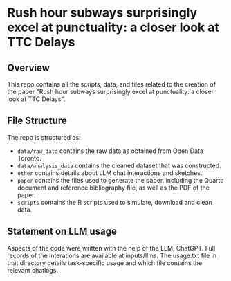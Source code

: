# Rush hour subways surprisingly excel at punctuality: a closer look at TTC Delays

## Overview

This repo contains all the scripts, data, and files related to the creation of the paper "Rush hour subways surprisingly excel at punctuality: a closer look at TTC Delays".


## File Structure

The repo is structured as:

-   `data/raw_data` contains the raw data as obtained from Open Data Toronto.
-   `data/analysis_data` contains the cleaned dataset that was constructed.
-   `other` contains details about LLM chat interactions and sketches.
-   `paper` contains the files used to generate the paper, including the Quarto document and reference bibliography file, as well as the PDF of the paper. 
-   `scripts` contains the R scripts used to simulate, download and clean data.


## Statement on LLM usage

Aspects of the code were written with the help of the LLM, ChatGPT. Full records of the interations are available at inputs/llms. The usage.txt file in that directory details task-specific usage and which file contains the relevant chatlogs.

